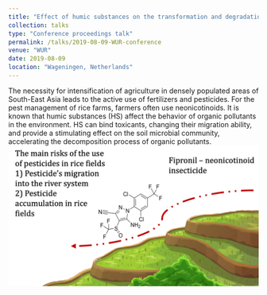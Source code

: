 ```yaml
---
title: "Effect of humic substances on the transformation and degradation of insecticides in rice fields of Bali island"
collection: talks
type: "Conference proceedings talk"
permalink: /talks/2019-08-09-WUR-conference
venue: "WUR"
date: 2019-08-09
location: "Wageningen, Netherlands"
---
```


The necessity for intensification of agriculture in densely populated areas of South-East Asia leads to the active use of fertilizers and pesticides. For the pest management of rice farms,
farmers often use neonicotinoids. It is known that humic substances (HS) affect the behavior of organic pollutants in the environment. HS can bind toxicants, changing their migration ability, and provide a stimulating effect on the soil microbial community, accelerating the decomposition process of organic pollutants.
![Pesticide-migration](/images/Bali-pesticide.png)